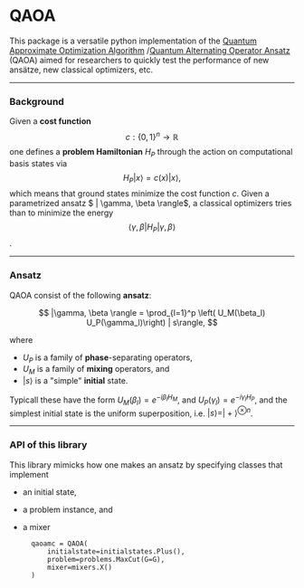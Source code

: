 # QAOA

This package is a versatile python implementation of the [Quantum Approximate Optimization Algorithm](https://arxiv.org/pdf/1411.4028.pdf) /[Quantum Alternating Operator Ansatz](https://arxiv.org/pdf/1709.03489.pdf)  (QAOA) aimed for researchers to quickly test the performance of new ansätze, new classical optimizers, etc.


***
### Background
Given a **cost function** 
$$c: \{ 0, 1\}^n \rightarrow \mathbb{R}$$
one defines a **problem Hamiltonian** $H_P$ through the action on computational basis states via
$$ H_P |x\rangle = c(x) |x\rangle,$$
which means that ground states minimize the cost function $c$.
Given a parametrized ansatz $ | \gamma, \beta \rangle$, a classical optimizers tries than to minimize the energy
$$ \langle \gamma, \beta | H_P | \gamma, \beta \rangle$$.

***
### Ansatz
QAOA consist of the following **ansatz**:

$$ |\gamma, \beta \rangle = \prod_{l=1}^p \left( U_M(\beta_l) U_P(\gamma_l)\right) | s\rangle, $$

where

- $U_P$ is a family of **phase**-separating operators,
- $U_M$ is a family of **mixing** operators, and
- $|s\rangle$ is a "simple" **initial** state.

Typicall these have the form
$U_M(\beta_l)=e^{-i\beta_l H_M}$,  and $U_P(\gamma_l)=e^{-i\gamma_l H_P}$, and the simplest initial state is the uniform superposition, i.e. $| s \rangle = |+\rangle^{\otimes n}$. 

***
### API of this library

This library mimicks how one makes an ansatz by specifying classes that implement

- an initial state,
- a problem instance, and
- a mixer

		qaoamc = QAOA(
			initialstate=initialstates.Plus(),
			problem=problems.MaxCut(G=G),
			mixer=mixers.X()
		)
